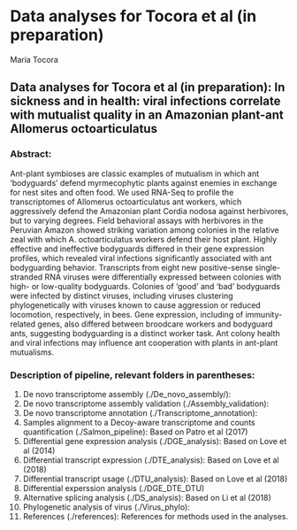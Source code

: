 Data analyses for Tocora et al (in preparation)
================
Maria Tocora 

## Data analyses for Tocora et al (in preparation):  In sickness and in health: viral infections correlate with mutualist quality in an Amazonian plant-ant Allomerus octoarticulatus


### Abstract: 
Ant-plant symbioses are classic examples of mutualism in which ant ‘bodyguards’ defend myrmecophytic plants against enemies in exchange for nest sites and often food. We used RNA-Seq to profile the transcriptomes of Allomerus octoarticulatus ant workers, which aggressively defend the Amazonian plant Cordia nodosa against herbivores, but to varying degrees. Field behavioral assays with herbivores in the Peruvian Amazon showed striking variation among colonies in the relative zeal with which A. octoarticulatus workers defend their host plant. Highly effective and ineffective bodyguards differed in their gene expression profiles, which revealed viral infections significantly associated with ant bodyguarding behavior. Transcripts from eight new positive-sense single-stranded RNA viruses were differentially expressed between colonies with high- or low-quality bodyguards. Colonies of ‘good’ and ‘bad’ bodyguards were infected by distinct viruses, including viruses clustering phylogenetically with viruses known to cause aggression or reduced locomotion, respectively, in bees. Gene expression, including of immunity-related genes, also differed between broodcare workers and bodyguard ants, suggesting bodyguarding is a distinct worker task. Ant colony health and viral infections may influence ant cooperation with plants in ant-plant mutualisms.


### Description of pipeline, relevant folders in parentheses:
 1.  De novo transcriptome assembly (./De_novo_assembly/): 
 2.  De novo transcriptome assembly validation (./Assembly_validation): 
 3.  De novo transcriptome annotation (./Transcriptome_annotation):
 4.  Samples alignment to a Decoy-aware transcriptome and counts quantification (./Salmon_pipeline): Based on Patro et al (2017)
 5.  Differential gene expression analysis (./DGE_analysis): Based on Love et al (2014) 
 6.  Differential transcript expression (./DTE_analysis): Based on Love et al (2018)  
 7.  Differential transcript usage (./DTU_analysis): Based on Love et al (2018) 
 8.  Differential experssion analysis (./DGE_DTE_DTU)
 9.  Alternative splicing analysis (./DS_analysis): Based on Li et al (2018)
 10. Phylogenetic analysis of virus (./Virus_phylo): 
 11. References (./references): References for methods used in the analyses. 
